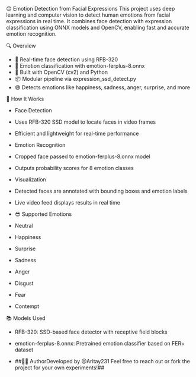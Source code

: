 😊 Emotion Detection from Facial Expressions
This project uses deep learning and computer vision to detect human emotions from facial expressions in real time. It combines face detection with expression classification using ONNX models and OpenCV, enabling fast and accurate emotion recognition.

🔍 Overview
- 🎥 Real-time face detection using RFB-320
- 🧠 Emotion classification with emotion-ferplus-8.onnx
- 🧪 Built with OpenCV (cv2) and Python
- 📦 Modular pipeline via expression_ssd_detect.py
- 😄 Detects emotions like happiness, sadness, anger, surprise, and more

🧠 How It Works
- Face Detection
- Uses RFB-320 SSD model to locate faces in video frames
- Efficient and lightweight for real-time performance
- Emotion Recognition
- Cropped face passed to emotion-ferplus-8.onnx model
- Outputs probability scores for 8 emotion classes
- Visualization
- Detected faces are annotated with bounding boxes and emotion labels
- Live video feed displays results in real time

- 😎 Supported Emotions
- Neutral
- Happiness
- Surprise
- Sadness
- Anger
- Disgust
- Fear
- Contempt

📚 Models Used
- RFB-320: SSD-based face detector with receptive field blocks
- emotion-ferplus-8.onnx: Pretrained emotion classifier based on FER+ dataset

- ##👨‍💻 AuthorDeveloped by @Aritay231 Feel free to reach out or fork the project for your own experiments!##
